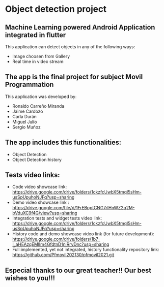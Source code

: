 # Object detection project
## Machine Learning powered Android Application integrated in flutter
This application can detect objects in any of the following ways:
  * Image choosen from Gallery
  * Real time in video stream
## The app is the final project for subject Movil Programmation
This application was developed by:
  * Ronaldo Carreño Miranda
  * Jaime Cardozo
  * Carla Durán
  * Miguel Julio
  * Sergio Muñoz
## The app includes this functionalities:
   * Object Detection
   * Object Detection history
## Tests video links:
   * Code video showcase link: https://drive.google.com/drive/folders/1ckzfcUwbX5tmql5sHm-usSpUpuhoNJFq?usp=sharing 
   * Demo video showcase link : https://drive.google.com/file/d/1FrEBpptCNG7rIHnWZ2q2M-bVduXC9f4G/view?usp=sharing 
   * Integration tests and widget tests video link: https://drive.google.com/drive/folders/1ckzfcUwbX5tmql5sHm-usSpUpuhoNJFq?usp=sharing
   * History code and demo showcase video link (for future development): https://drive.google.com/drive/folders/1b7-I_aHEAzqEMlIm4GfdtnD1nlRrvDnc?usp=sharing
   * Full implemented, yet not integrated, history functionality repository link:  https://github.com/Pfmovil202130/pfmovil2021.git
  ## Especial thanks to our great teacher!! Our best wishes to you!!! 
